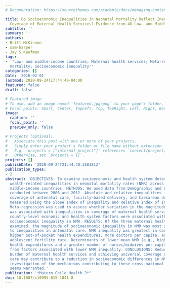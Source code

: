 ```yaml
---
# Documentation: https://sourcethemes.com/academic/docs/managing-content/

title: Do Socioeconomic Inequalities in Neonatal Mortality Reflect Inequalities in
  Coverage of Maternal Health Services? Evidence from 48 Low- and Middle-Income Countries
subtitle: ''
summary: ''
authors:
- Britt McKinnon
- sam-harper
- Jay S Kaufman
tags:
- '"Low- and middle-income countries; Maternal health services; Meta-regression; Neonatal
  mortality; Socioeconomic inequality"'
categories: []
date: '2016-02-01'
lastmod: 2020-09-24T17:44:40-04:00
featured: false
draft: false

# Featured image
# To use, add an image named `featured.jpg/png` to your page's folder.
# Focal points: Smart, Center, TopLeft, Top, TopRight, Left, Right, BottomLeft, Bottom, BottomRight.
image:
  caption: ''
  focal_point: ''
  preview_only: false

# Projects (optional).
#   Associate this post with one or more of your projects.
#   Simply enter your project's folder or file name without extension.
#   E.g. `projects = ["internal-project"]` references `content/project/deep-learning/index.md`.
#   Otherwise, set `projects = []`.
projects: []
publishDate: '2020-09-24T21:44:40.358181Z'
publication_types:
- 2
abstract: 'OBJECTIVES: To examine socioeconomic and health system determinants of
  wealth-related inequalities in neonatal mortality rates (NMR) across 48 low- and
  middle-income countries. METHODS: We used data from Demographic and Health Surveys
  conducted between 2006 and 2012. Absolute and relative inequalities for NMR and
  coverage of antenatal care, facility-based delivery, and Caesarean delivery were
  measured using the Slope Index of Inequality and Relative Index of Inequality, respectively.
  Meta-regression was used to assess whether variation in the magnitude of NMR inequalities
  was associated with inequalities in coverage of maternal health services, and whether
  country-level economic and health system factors were associated with mean NMR and
  socioeconomic inequality in NMR. RESULTS: Of the three maternal health service indicators
  examined, the magnitude of socioeconomic inequality in NMR was most strongly related
  to inequalities in antenatal care. NMR inequality was greatest in countries with
  higher out-of-pocket health expenditures, more doctors per capita, and a higher
  adolescent fertility rate. Determinants of lower mean NMR (e.g., higher government
  health expenditures and a greater number of nurses/midwives per capita) differed
  from factors associated with lower NMR inequality. CONCLUSIONS: Reducing the financial
  burden of maternal health services and achieving universal coverage of antenatal
  care may contribute to a reduction in socioeconomic differences in NMR. Further
  investigation of the mechanisms contributing to these cross-national associations
  seems warranted.'
publication: '*Matern Child Health J*'
doi: 10.1007/s10995-015-1841-8
---
```

